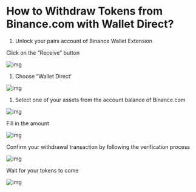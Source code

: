 # How to Withdraw Tokens from Binance.com with Wallet Direct?

1. Unlock your pairs account of Binance Wallet Extension&#x20;

Click on the “Receive” button

![img](https://lh6.googleusercontent.com/NppXCGw5R4sWIEdMc9cItLhFLWY2cO5nz3U45bb2l1\_WWtBkAm\_6u09kok0MroESlFh5qDjBX54vyAJaYIzj2pBEfYNr7Gk8MdjoU8JM4BWk8vv-fE1y468qy-YjeVV3inUMFcmW)

1. Choose “Wallet Direct‘

![img](https://lh5.googleusercontent.com/gQrFH4D73Fs7aHktXUcStHQ2q7QYFpfJfFhZkr3oCGuAx2-x-aHM0jhl1Fh6NZWudWWisu8G4pAaxv5xio8Anqtubv9i356GUtrDOVr\_hXzxFWHCFiYoodi6afnPCLxytShx\_W1t)

1. Select one of your assets from the account balance of Binance.com

![img](https://lh5.googleusercontent.com/s17XoOQR38OkjAILbcWVamcqejvHZpXMM-86eZLxLjd9\_gFY4fKFkCVn8OvVOx8iFmJEe1GtXzkzD-JR5N5SDM9G\_b4N-jZQ2MCvj8C\_uErLqZ4SnRs8SZCvY6P7i3fUPlHMIe6-)

Fill in the amount

![img](https://lh4.googleusercontent.com/6ZTb2FgPI6RM8p\_3KKiB6W1WZ6f-jb1lpubr76gNoVCY5Skle5uCtv67oL0SdJzYKYQV6i-ygu5ecYTYC0y1oOIqn-YRDCFdypEgZV0j\_ji141mEVXvhC\_-ThXtoEDc7r5rlmip4)

Confirm your withdrawal transaction by following the verification process

![img](https://lh5.googleusercontent.com/vM5w-y20BB2pr\_RgG2Af-zwtimMjHqHmjzulCBm\_ACP7dnfxWWaRp5zgrABOyhFDEFFa5zm0nuoO2rg\_-0-fTs2fsHFJUX9pAgJ2GfHPl7D1OgIyZdOZBlvwsOW3F-U\_m68MsGdg)

Wait for your tokens to come

![img](https://lh3.googleusercontent.com/GtUHs9J1IbvLRhVCuPG0xCCzDEI9KjiZpVXGxRXfnukl6OxHG7GqCaUI5K6Zew4OByG1mNobgfjzjOjJGlae0LI\_dpgL-1VNGsxzf39HMzS3QzXABhsTyEWya50LdX91fdeNjpco)
